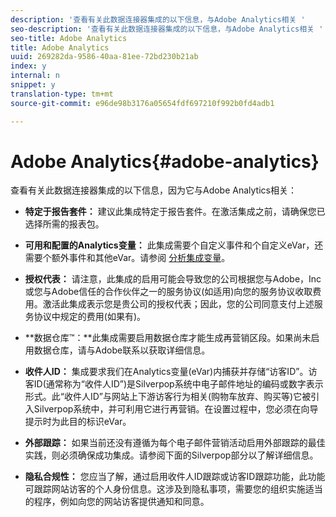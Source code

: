 ```yaml
---
description: '查看有关此数据连接器集成的以下信息，与Adobe Analytics相关 '
seo-description: '查看有关此数据连接器集成的以下信息，与Adobe Analytics相关 '
seo-title: Adobe Analytics
title: Adobe Analytics
uuid: 269282da-9586-40aa-81ee-72bd230b21ab
index: y
internal: n
snippet: y
translation-type: tm+mt
source-git-commit: e96de98b3176a05654fdf697210f992b0fd4adb1

---
```



# Adobe Analytics{#adobe-analytics}

查看有关此数据连接器集成的以下信息，因为它与Adobe Analytics相关：

* **特定于报告套件：** 建议此集成特定于报告套件。在激活集成之前，请确保您已选择所需的报表包。
* **可用和配置的Analytics变量：** 此集成需要个自定义事件和个自定义eVar，还需要个额外事件和其他eVar。请参阅 [分析集成变量](../../silverpop-overview/silverpop-variables.md#concept-6c8a359719fd4794a42f5f6fb118f8b2)。

* **授权代表：** 请注意，此集成的启用可能会导致您的公司根据您与Adobe，Inc或您与Adobe信任的合作伙伴之一的服务协议(如适用)向您的服务协议收取费用。激活此集成表示您是贵公司的授权代表；因此，您的公司同意支付上述服务协议中规定的费用(如果有)。
* **数据仓库™：**此集成需要启用数据仓库才能生成再营销区段。如果尚未启用数据仓库，请与Adobe联系以获取详细信息。
* **收件人ID：** 集成要求我们在Analytics变量(eVar)内捕获并存储“访客ID”。访客ID(通常称为“收件人ID”)是Silverpop系统中电子邮件地址的编码或数字表示形式。此“收件人ID”与网站上下游访客行为相关(购物车放弃、购买等)它被引入Silverpop系统中，并可利用它进行再营销。在设置过程中，您必须在向导提示时为此目的标识eVar。
* **外部跟踪：** 如果当前还没有遵循为每个电子邮件营销活动启用外部跟踪的最佳实践，则必须确保成功集成。请参阅下面的Silverpop部分以了解详细信息。
* **隐私合规性：** 您应当了解，通过启用收件人ID跟踪或访客ID跟踪功能，此功能可跟踪网站访客的个人身份信息。这涉及到隐私事项，需要您的组织实施适当的程序，例如向您的网站访客提供通知和同意。

